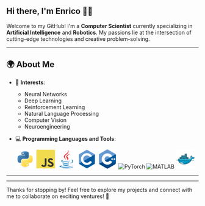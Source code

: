 ## Hi there, I'm Enrico 👋🏼

Welcome to my GitHub! I'm a **Computer Scientist** currently specializing in **Artificial Intelligence** and **Robotics**. My passions lie at the intersection of cutting-edge technologies and creative problem-solving.

---

## 🌍 About Me
- 🧠 **Interests**:  
  - Neural Networks  
  - Deep Learning  
  - Reinforcement Learning  
  - Natural Language Processing  
  - Computer Vision  
  - Neuroengineering  

- 💻 **Programming Languages and Tools**:  
  <p>
    <img src="https://raw.githubusercontent.com/devicons/devicon/master/icons/python/python-original.svg" alt="Python" width="50" height="50">
    <img src="https://raw.githubusercontent.com/devicons/devicon/master/icons/javascript/javascript-original.svg" alt="JavaScript" width="50" height="50">
    <img src="https://raw.githubusercontent.com/devicons/devicon/master/icons/java/java-original.svg" alt="Java" width="50" height="50">
    <img src="https://raw.githubusercontent.com/devicons/devicon/master/icons/c/c-original.svg" alt="C" width="50" height="50">
    <img src="https://raw.githubusercontent.com/devicons/devicon/master/icons/cplusplus/cplusplus-original.svg" alt="C++" width="50" height="50">
    <img src="https://raw.githubusercontent.com/pytorch/pytorch/master/docs/source/_static/img/pytorch-logo-dark.png" alt="PyTorch" width="100" height="50">
    <img src="https://upload.wikimedia.org/wikipedia/commons/2/21/Matlab_Logo.png" alt="MATLAB" width="50" height="50">
    <img src="https://raw.githubusercontent.com/devicons/devicon/master/icons/docker/docker-original.svg" alt="Docker" width="50" height="50">
  </p>

---
<!--
## 📲 Let's Connect

- [![LinkedIn](https://img.shields.io/badge/-LinkedIn-0077B5?logo=linkedin&logoColor=white)](https://www.linkedin.com/in/YOUR-LINK-HERE/)  
- [![Instagram](https://img.shields.io/badge/-Instagram-E4405F?logo=instagram&logoColor=white)](https://www.instagram.com/YOUR-USERNAME-HERE/)  
- 📄 [![CV](https://img.shields.io/badge/-Download_CV-FF4500?logo=microsoft-word&logoColor=white)](LINK-TO-YOUR-CV-HERE)
-->
---

Thanks for stopping by! Feel free to explore my projects and connect with me to collaborate on exciting ventures! 🚀
